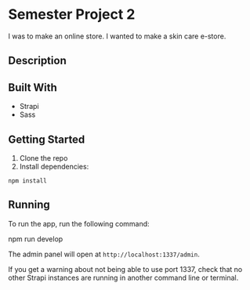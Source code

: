 # Semester Project 2

I was to make an online store. I wanted to make a skin care e-store.

## Description

## Built With
- Strapi
- Sass

## Getting Started
1. Clone the repo
2. Install dependencies:
```
npm install
```

## Running
To run the app, run the following command:

npm run develop

The admin panel will open at `http://localhost:1337/admin`.

If you get a warning about not being able to use port 1337, check that no other Strapi instances are running in another command line or terminal.
